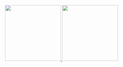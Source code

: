 <div align="center">
  <a href="https://github.com/lucaskroeger">
  <img height="180em" src="https://github-readme-stats.vercel.app/api?username=lucaskroeger&show_icons=true&theme=github_dark&include_all_commits=true&count_private=true"/>
  <img height="180em" src="https://github-readme-stats.vercel.app/api/top-langs/?username=lucaskroeger&layout=compact&langs_count=7&theme=github_dark"/>
</div>
